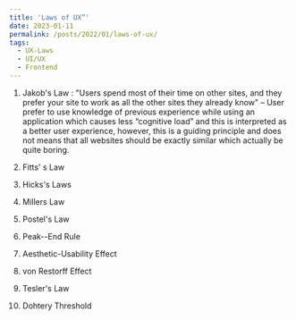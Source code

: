 ```yaml
---
title: 'Laws of UX”'
date: 2023-01-11
permalink: /posts/2022/01/laws-of-ux/
tags:
  - UX-Laws
  - UI/UX
  - Frontend
---
```


1. Jakob's Law : "Users spend most of their time on other sites, and they prefer your site to work as all the other sites they already know" – User prefer to use knowledge of previous experience while using an application which causes less “cognitive load” and this is interpreted as a better user experience, however, this is a guiding principle and does not means that all websites should be exactly similar which actually be quite boring.

2. Fitts' s Law

3. Hicks's Laws

4. Millers Law

5. Postel's Law

6. Peak--End Rule

7. Aesthetic-Usability Effect

8. von Restorff Effect

9. Tesler's Law

10. Dohtery Threshold



